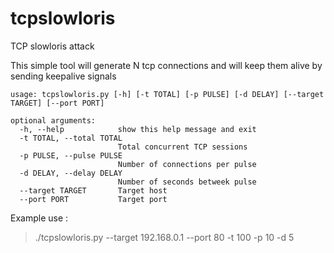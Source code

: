 # tcpslowloris
TCP slowloris attack

This simple tool will generate N tcp connections and will keep them alive
by sending keepalive signals

```
usage: tcpslowloris.py [-h] [-t TOTAL] [-p PULSE] [-d DELAY] [--target TARGET] [--port PORT]

optional arguments:
  -h, --help            show this help message and exit
  -t TOTAL, --total TOTAL
                        Total concurrent TCP sessions
  -p PULSE, --pulse PULSE
                        Number of connections per pulse
  -d DELAY, --delay DELAY
                        Number of seconds betweek pulse
  --target TARGET       Target host
  --port PORT           Target port
```
Example use :
>./tcpslowloris.py --target 192.168.0.1 --port 80 -t 100 -p 10 -d 5 
